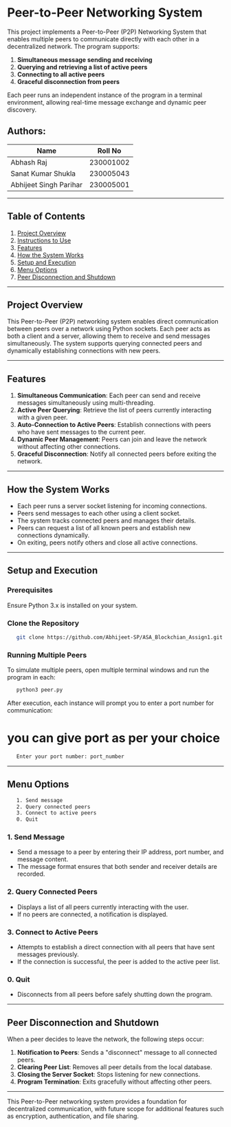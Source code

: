 # Peer-to-Peer Networking System

This project implements a Peer-to-Peer (P2P) Networking System that enables multiple peers to communicate directly with each other in a decentralized network. The program supports:

1. **Simultaneous message sending and receiving**
2. **Querying and retrieving a list of active peers**
3. **Connecting to all active peers**
4. **Graceful disconnection from peers**

Each peer runs an independent instance of the program in a terminal environment, allowing real-time message exchange and dynamic peer discovery.

## Authors:
| Name                 | Roll No       |
|----------------------|--------------|
| Abhash Raj          | 230001002     |
| Sanat Kumar Shukla   | 230005043     |
| Abhijeet Singh Parihar | 230005001 |

---

## Table of Contents

1. [Project Overview](#project-overview)
2. [Instructions to Use](#instructions-to-use)
3. [Features](#features)
4. [How the System Works](#how-the-system-works)
5. [Setup and Execution](#setup-and-execution)
6. [Menu Options](#menu-options)
7. [Peer Disconnection and Shutdown](#peer-disconnection-and-shutdown)

---

## Project Overview
This Peer-to-Peer (P2P) networking system enables direct communication between peers over a network using Python sockets. Each peer acts as both a client and a server, allowing them to receive and send messages simultaneously. The system supports querying connected peers and dynamically establishing connections with new peers.

---

## Features

1. **Simultaneous Communication**: Each peer can send and receive messages simultaneously using multi-threading.
2. **Active Peer Querying**: Retrieve the list of peers currently interacting with a given peer.
3. **Auto-Connection to Active Peers**: Establish connections with peers who have sent messages to the current peer.
4. **Dynamic Peer Management**: Peers can join and leave the network without affecting other connections.
5. **Graceful Disconnection**: Notify all connected peers before exiting the network.

---

## How the System Works

- Each peer runs a server socket listening for incoming connections.
- Peers send messages to each other using a client socket.
- The system tracks connected peers and manages their details.
- Peers can request a list of all known peers and establish new connections dynamically.
- On exiting, peers notify others and close all active connections.

---

## Setup and Execution

### Prerequisites
Ensure Python 3.x is installed on your system.

### Clone the Repository
```bash
   git clone https://github.com/Abhijeet-SP/ASA_Blockchian_Assign1.git
```

### Running Multiple Peers
To simulate multiple peers, open multiple terminal windows and run the program in each:
```bash
   python3 peer.py
```
After execution, each instance will prompt you to enter a port number for communication:
# you can give port as per your choice
```bash
   Enter your port number: port_number  
```

---

## Menu Options
```bash
   1. Send message
   2. Query connected peers
   3. Connect to active peers
   0. Quit
```

### 1. Send Message
- Send a message to a peer by entering their IP address, port number, and message content.
- The message format ensures that both sender and receiver details are recorded.

### 2. Query Connected Peers
- Displays a list of all peers currently interacting with the user.
- If no peers are connected, a notification is displayed.

### 3. Connect to Active Peers
- Attempts to establish a direct connection with all peers that have sent messages previously.
- If the connection is successful, the peer is added to the active peer list.

### 0. Quit
- Disconnects from all peers before safely shutting down the program.

---

## Peer Disconnection and Shutdown
When a peer decides to leave the network, the following steps occur:
1. **Notification to Peers**: Sends a "disconnect" message to all connected peers.
2. **Clearing Peer List**: Removes all peer details from the local database.
3. **Closing the Server Socket**: Stops listening for new connections.
4. **Program Termination**: Exits gracefully without affecting other peers.

---

This Peer-to-Peer networking system provides a foundation for decentralized communication, with future scope for additional features such as encryption, authentication, and file sharing.
